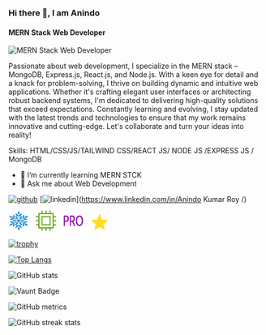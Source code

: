 ### Hi there 👋, I am Anindo
#### MERN Stack Web Developer
![MERN Stack Web Developer](https://media.licdn.com/dms/image/D5616AQHA4EB1-_Y5-Q/profile-displaybackgroundimage-shrink_350_1400/0/1712009073044?e=1717632000&v=beta&t=lCaa1nUUllZ5yMHVXa7O9Wo70WW3MfyHpTrQgNgUmI4)

Passionate about web development, I specialize in the MERN stack – MongoDB, Express.js, React.js, and Node.js. With a keen eye for detail and a knack for problem-solving, I thrive on building dynamic and intuitive web applications. Whether it's crafting elegant user interfaces or architecting robust backend systems, I'm dedicated to delivering high-quality solutions that exceed expectations. Constantly learning and evolving, I stay updated with the latest trends and technologies to ensure that my work remains innovative and cutting-edge. Let's collaborate and turn your ideas into reality!



Skills: HTML/CSS/JS/TAILWIND CSS/REACT JS/ NODE JS /EXPRESS JS / MongoDB

- 🌱 I’m currently learning MERN STCK 
- 💬 Ask me about Web Development   


[<img src='https://cdn.jsdelivr.net/npm/simple-icons@3.0.1/icons/github.svg' alt='github' height='40'>](https://github.com/Anindokumarroy)  [<img src='https://cdn.jsdelivr.net/npm/simple-icons@3.0.1/icons/linkedin.svg' alt='linkedin' height='40'>](https://www.linkedin.com/in/Anindo Kumar Roy  /)  

<a href='https://archiveprogram.github.com/'><img src='https://raw.githubusercontent.com/acervenky/animated-github-badges/master/assets/acbadge.gif' width='40' height='40'></a> <a href='https://docs.github.com/en/developers'><img src='https://raw.githubusercontent.com/acervenky/animated-github-badges/master/assets/devbadge.gif' width='40' height='40'></a> <a href='https://github.com/pricing'><img src='https://raw.githubusercontent.com/acervenky/animated-github-badges/master/assets/pro.gif' width='40' height='40'></a> <a href='https://stars.github.com/'><img src='https://raw.githubusercontent.com/acervenky/animated-github-badges/master/assets/starbadge.gif' width='35' height='35'></a> 

[![trophy](https://github-profile-trophy.vercel.app/?username=Anindokumarroy)](https://github.com/ryo-ma/github-profile-trophy)

[![Top Langs](https://github-readme-stats.vercel.app/api/top-langs/?username=Anindokumarroy)](https://github.com/anuraghazra/github-readme-stats)

![GitHub stats](https://github-readme-stats.vercel.app/api?username=Anindokumarroy&show_icons=true&count_private=true)  

![Vaunt Badge](https://api.vaunt.dev/v1/github/entities/Anindokumarroy/contributions?format=svg&private=true)  

![GitHub metrics](https://metrics.lecoq.io/Anindokumarroy)  

![GitHub streak stats](https://streak-stats.demolab.com/?user=Anindokumarroy)  

